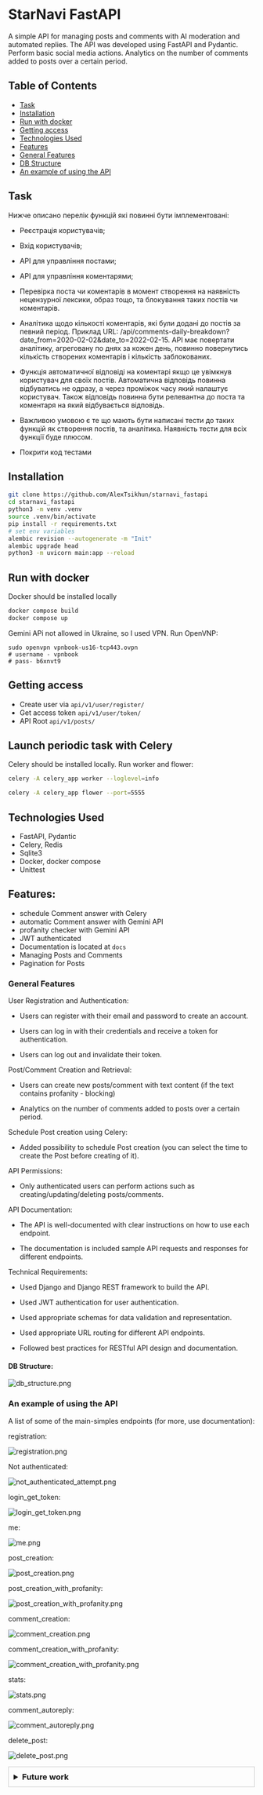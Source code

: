 # StarNavi FastAPI

A simple API for managing posts and comments with AI moderation and automated replies. 
The API was developed using FastAPI and Pydantic. Perform basic social media actions.
Analytics on the number of comments added to posts over a certain period.

## Table of Contents

- [Task](#task)
- [Installation](#installation)
- [Run with docker](#run-with-docker)
- [Getting access](#getting-access)
- [Technologies Used](#technologies-used)
- [Features](#features)
- [General Features](#general-features)
- [DB Structure](#db-structure)
- [An example of using the API](#an-example-of-using-the-api)

## Task

Нижче описано перелік функцій які повинні бути імплементовані:

- Реєстрація користувачів;

- Вхід користувачів;

- API для управління постами;

- API для управління коментарями;

- Перевірка поста чи коментарів в момент створення на наявність нецензурної лексики, образ тощо, та блокування таких постів чи коментарів.

- Аналітика щодо кількості коментарів, які були додані до постів за певний період. Приклад URL: /api/comments-daily-breakdown?date_from=2020-02-02&date_to=2022-02-15. API має повертати аналітику, агреговану по днях за кожен день, повинно повернутись кількість створених коментарів і кількість заблокованих.

- Функція автоматичної відповіді на коментарі якщо це увімкнув користувач для своїх постів. Автоматична відповідь повинна відбуватись не одразу, а через проміжок часу який налаштує користувач. Також відповідь повинна бути релевантна до поста та коментаря на який відбувається відповідь.

* Важливою умовою є те що мають бути написані тести до таких функцій як створення постів, та аналітика. Наявність тести для всіх функції буде плюсом.

- Покрити код тестами

## Installation

```bash
git clone https://github.com/AlexTsikhun/starnavi_fastapi
cd starnavi_fastapi
python3 -m venv .venv
source .venv/bin/activate
pip install -r requirements.txt
# set env variables
alembic revision --autogenerate -m "Init"
alembic upgrade head
python3 -m uvicorn main:app --reload
```

## Run with docker

Docker should be installed locally

```bash
docker compose build
docker compose up
```

Gemini APi not allowed in Ukraine, so I used VPN. Run OpenVNP:

```
sudo openvpn vpnbook-us16-tcp443.ovpn
# username - vpnbook
# pass- b6xnvt9 
```

## Getting access

- Create user via `api/v1/user/register/`
- Get access token `api/v1/user/token/`
- API Root `api/v1/posts/`

## Launch periodic task with Celery

Celery should be installed locally. Run worker and flower:

```bash
celery -A celery_app worker --loglevel=info

celery -A celery_app flower --port=5555
```

## Technologies Used

- FastAPI, Pydantic
- Celery, Redis
- Sqlite3
- Docker, docker compose
- Unittest

## Features:

- schedule Comment answer with Celery
- automatic Comment answer with Gemini API
- profanity checker with Gemini API
- JWT authenticated
- Documentation is located at `docs`
- Managing Posts and Comments
- Pagination for Posts

### General Features

User Registration and Authentication:

- Users can register with their email and password to create an account.

- Users can log in with their credentials and receive a token for authentication.

- Users can log out and invalidate their token.

Post/Comment Creation and Retrieval:

- Users can create new posts/comment with text content (if the text contains profanity - blocking)

- Analytics on the number of comments added to posts over a certain period.

Schedule Post creation using Celery:

- Added possibility to schedule Post creation (you can select the time to create the Post before creating of it).

API Permissions:

- Only authenticated users can perform actions such as creating/updating/deleting posts/comments.

API Documentation:

- The API is well-documented with clear instructions on how to use each endpoint.

- The documentation is included sample API requests and responses for different endpoints.

Technical Requirements:

- Used Django and Django REST framework to build the API.

- Used JWT authentication for user authentication.

- Used appropriate schemas for data validation and representation.

- Used appropriate URL routing for different API endpoints.

- Followed best practices for RESTful API design and documentation.

#### DB Structure:

![db_structure.png](images/db_structure.png)

### An example of using the API

A list of some of the main-simples endpoints (for more, use documentation):

registration:

![registration.png](images/registration.png)

Not authenticated:

![not_authenticated_attempt.png](images/not_authenticated_attempt.png)

login_get_token:

![login_get_token.png](images/login_get_token.png)

me:

![me.png](images/me.png)

post_creation:

![post_creation.png](images/post_creation.png)


post_creation_with_profanity:

![post_creation_with_profanity.png](images/post_creation_with_profanity.png)


comment_creation:

![comment_creation.png](images/comment_creation.png)


comment_creation_with_profanity:

![comment_creation_with_profanity.png](images/comment_creation_with_profanity.png)


stats:

![stats.png](images/stats.png)

comment_autoreply:

![comment_autoreply.png](images/comment_autoreply.png)


delete_post:

![delete_post.png](images/delete_post.png)


<details style="border: 1px solid #ccc; padding: 10px; margin-bottom: 10px">
<summary style="font-size: 1.17em; font-weight: bold; ">Future work</summary>

- Add roles
- More validation
- use gemini chat
- mocks in tests
</details>
